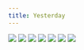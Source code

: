 ```yaml
---
title: Yesterday
---
```


![](ys1.jpg)
![](ys2.jpg)
![](ys3.jpg)
![](ys4.jpg)
![](ys5.jpg)
![](ys6.jpg)
![](ys7.jpg)